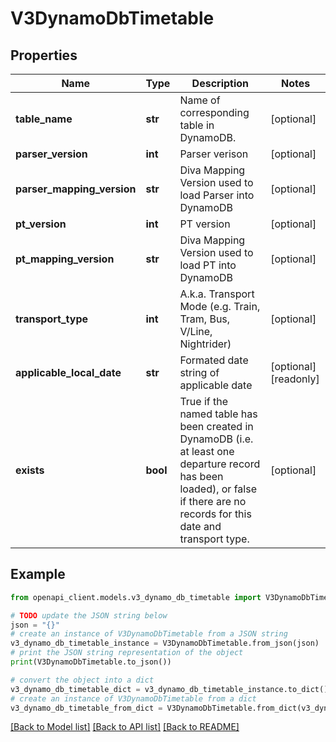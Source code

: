 # V3DynamoDbTimetable


## Properties

Name | Type | Description | Notes
------------ | ------------- | ------------- | -------------
**table_name** | **str** | Name of corresponding table in DynamoDB. | [optional] 
**parser_version** | **int** | Parser verison | [optional] 
**parser_mapping_version** | **str** | Diva Mapping Version used to load Parser into DynamoDB | [optional] 
**pt_version** | **int** | PT version | [optional] 
**pt_mapping_version** | **str** | Diva Mapping Version used to load PT into DynamoDB | [optional] 
**transport_type** | **int** | A.k.a. Transport Mode (e.g. Train, Tram, Bus, V/Line, Nightrider) | [optional] 
**applicable_local_date** | **str** | Formated date string of applicable date | [optional] [readonly] 
**exists** | **bool** | True if the named table has been created in DynamoDB (i.e. at least one departure record has been loaded),  or false if there are no records for this date and transport type. | [optional] 

## Example

```python
from openapi_client.models.v3_dynamo_db_timetable import V3DynamoDbTimetable

# TODO update the JSON string below
json = "{}"
# create an instance of V3DynamoDbTimetable from a JSON string
v3_dynamo_db_timetable_instance = V3DynamoDbTimetable.from_json(json)
# print the JSON string representation of the object
print(V3DynamoDbTimetable.to_json())

# convert the object into a dict
v3_dynamo_db_timetable_dict = v3_dynamo_db_timetable_instance.to_dict()
# create an instance of V3DynamoDbTimetable from a dict
v3_dynamo_db_timetable_from_dict = V3DynamoDbTimetable.from_dict(v3_dynamo_db_timetable_dict)
```
[[Back to Model list]](../README.md#documentation-for-models) [[Back to API list]](../README.md#documentation-for-api-endpoints) [[Back to README]](../README.md)


